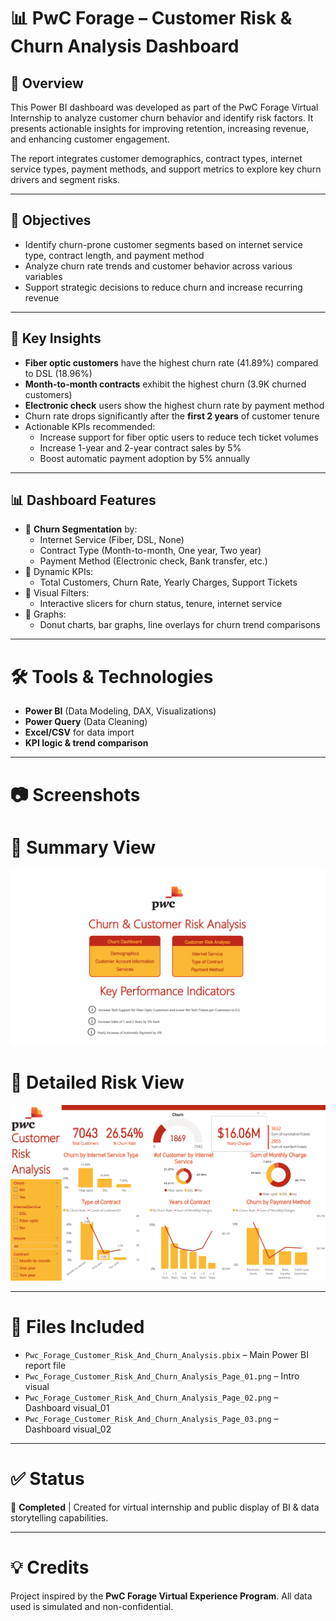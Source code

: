 # 📊 PwC Forage – Customer Risk & Churn Analysis Dashboard

## 📁 Overview

This Power BI dashboard was developed as part of the PwC Forage Virtual Internship to analyze customer churn behavior and identify risk factors. It presents actionable insights for improving retention, increasing revenue, and enhancing customer engagement.

The report integrates customer demographics, contract types, internet service types, payment methods, and support metrics to explore key churn drivers and segment risks.

---

## 🎯 Objectives

- Identify churn-prone customer segments based on internet service type, contract length, and payment method
- Analyze churn rate trends and customer behavior across various variables
- Support strategic decisions to reduce churn and increase recurring revenue

---

## 🧠 Key Insights

- **Fiber optic customers** have the highest churn rate (41.89%) compared to DSL (18.96%)
- **Month-to-month contracts** exhibit the highest churn (3.9K churned customers)
- **Electronic check** users show the highest churn rate by payment method
- Churn rate drops significantly after the **first 2 years** of customer tenure
- Actionable KPIs recommended:
  - Increase support for fiber optic users to reduce tech ticket volumes
  - Increase 1-year and 2-year contract sales by 5%
  - Boost automatic payment adoption by 5% annually

---

## 📊 Dashboard Features

- 📌 **Churn Segmentation** by:
  - Internet Service (Fiber, DSL, None)
  - Contract Type (Month-to-month, One year, Two year)
  - Payment Method (Electronic check, Bank transfer, etc.)
- 📌 Dynamic KPIs:
  - Total Customers, Churn Rate, Yearly Charges, Support Tickets
- 📌 Visual Filters:
  - Interactive slicers for churn status, tenure, internet service
- 📌 Graphs:
  - Donut charts, bar graphs, line overlays for churn trend comparisons

---

# 🛠️ Tools & Technologies

- **Power BI** (Data Modeling, DAX, Visualizations)
- **Power Query** (Data Cleaning)
- **Excel/CSV** for data import
- **KPI logic & trend comparison**

---

# 📷 Screenshots

# 📍 Summary View  
![Summary View](https://github.com/TusdidSabur/data-analytics-portfolio/blob/main/Pwc_Forage_Customer_Risk_And_Churn_Analysis_Page_01.png)

# 📍 Detailed Risk View  
![Detailed View](https://github.com/TusdidSabur/data-analytics-portfolio/blob/main/Pwc_Forage_Customer_Risk_And_Churn_Analysis_Page_03.png)

---

# 📂 Files Included

- `Pwc_Forage_Customer_Risk_And_Churn_Analysis.pbix` – Main Power BI report file
- `Pwc_Forage_Customer_Risk_And_Churn_Analysis_Page_01.png` – Intro visual
- `Pwc_Forage_Customer_Risk_And_Churn_Analysis_Page_02.png` – Dashboard visual_01
- `Pwc_Forage_Customer_Risk_And_Churn_Analysis_Page_03.png` – Dashboard visual_02

---

# ✅ Status

📌 **Completed** | Created for virtual internship and public display of BI & data storytelling capabilities.

---

# 💡 Credits

Project inspired by the **PwC Forage Virtual Experience Program**. All data used is simulated and non-confidential.
